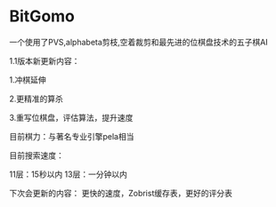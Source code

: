 # BitGomo
一个使用了PVS,alphabeta剪枝,空着裁剪和最先进的位棋盘技术的五子棋AI

1.1版本新更新内容：

1.冲棋延伸

2.更精准的算杀

3.重写位棋盘，评估算法，提升速度

目前棋力：与著名专业引擎pela相当

目前搜索速度：

11层：15秒以内
13层：一分钟以内

下次会更新的内容：
更快的速度，Zobrist缓存表，更好的评分表
